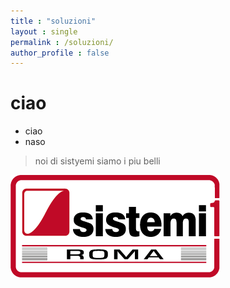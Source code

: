 ```yaml
---
title : "soluzioni"
layout : single
permalink : /soluzioni/
author_profile : false
---
```


# ciao 


- ciao 
- naso 

> noi di sistyemi siamo i piu belli 

![logo non si carica](/assets/images/logo.png)

	